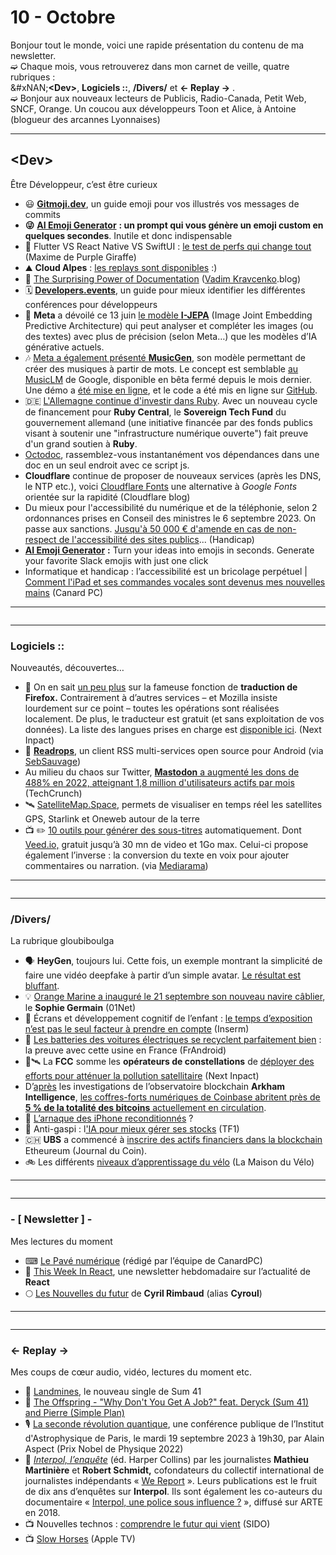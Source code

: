 # 10 - Octobre

Bonjour tout le monde, voici une rapide présentation du contenu de ma newsletter.\
➫ Chaque mois, vous retrouverez dans mon carnet de veille, quatre rubriques :\
&#xNAN;**\<Dev>**, **Logiciels ::**, **/Divers/** et **← Replay →** .\
➫ Bonjour aux nouveaux lecteurs de Publicis, Radio-Canada, Petit Web, SNCF, Orange. Un coucou aux développeurs Toon et Alice, à Antoine (blogueur des arcannes Lyonnaises)

***

## \<Dev>

Être Développeur, c’est être curieux

* 😃 [**Gitmoji.dev**](https://gitmoji.dev), un guide emoji pour vos illustrés vos messages de commits
* **😜** [**AI Emoji Generator**](https://emojis.alexandru.so/) **: un prompt qui vous génère un emoji custom en quelques secondes**. Inutile et donc indispensable
* 🔬 Flutter VS React Native VS SwiftUI : [le test de perfs qui change tout](https://youtu.be/pxalC4IZb4k?si=fzzvUHCb_sSm99X3) (Maxime de Purple Giraffe)
* ⛰ **Cloud Alpes** : [les replays sont disponibles](https://www.youtube.com/playlist?list=PLVQhat0Bx0WDU20Jhiz_COEXBIUttl-oZ) :)
* 📑 [The Surprising Power of Documentation](https://vadimkravcenko.com/shorts/proper-documentation/) ([Vadim Kravcenko](https://vadimkravcenko.com).blog)
* 🗓 [**Developers.events**](https://developers.events/), un guide pour mieux identifier les différentes conférences pour développeurs
* 🎑 **Meta** a dévoilé ce 13 juin [le modèle ](https://www.actuia.com/actualite/i-jepa-un-modele-dia-qui-se-rapproche-de-lintelligence-humaine-base-sur-la-vision-de-yann-lecun/)[**I-JEPA**](https://www.actuia.com/actualite/i-jepa-un-modele-dia-qui-se-rapproche-de-lintelligence-humaine-base-sur-la-vision-de-yann-lecun/) (Image Joint Embedding Predictive Architecture) qui peut analyser et compléter les images (ou des textes) avec plus de précision (selon Meta…) que les modèles d’IA générative actuels.
* 🎶 [Meta a également présenté ](https://www.macg.co/ailleurs/2023/06/meta-presente-une-nouvelle-ia-de-generation-dimages-qui-promet-de-revolutionner-le-secteur-137591)[**MusicGen**](https://www.macg.co/ailleurs/2023/06/meta-presente-une-nouvelle-ia-de-generation-dimages-qui-promet-de-revolutionner-le-secteur-137591), son modèle permettant de créer des musiques à partir de mots. Le concept est semblable [au MusicLM](https://blog.google/technology/ai/musiclm-google-ai-test-kitchen/) de Google, disponible en bêta fermé depuis le mois dernier. Une démo a [été mise en ligne](https://huggingface.co/spaces/facebook/MusicGen), et le code a été mis en ligne sur [GitHub](https://github.com/facebookresearch/audiocraft).
* 🇩🇪 [L'Allemagne continue d'investir dans Ruby](https://rubycentral.org/news/stf-announce/). Avec un nouveau cycle de financement pour **Ruby Central**, le **Sovereign Tech Fund** du gouvernement allemand (une initiative financée par des fonds publics visant à soutenir une "infrastructure numérique ouverte") fait preuve d'un grand soutien à **Ruby**.
* [Octodoc](https://github.com/guillaume-rygn/octodoc), rassemblez-vous instantanément vos dépendances dans une doc en un seul endroit avec ce script js.
* **Cloudflare** continue de proposer de nouveaux services (après les DNS, le NTP etc.), voici [Cloudflare Fonts](https://blog.cloudflare.com/cloudflare-fonts-enhancing-website-privacy-speed/) une alternative à _Google Fonts_ orientée sur la rapidité (Cloudflare blog)
* Du mieux pour l'accessibilité du numérique et de la téléphonie, selon 2 ordonnances prises en Conseil des ministres le 6 septembre 2023. On passe aux sanctions. [Jusqu'à 50 000 € d'amende en cas de non-respect de l'accessibilité des sites publics](https://informations.handicap.fr/a-accessibilite-numerique-telephonie-handicap-sanctions-35481.php)... (Handicap)
* [**AI Emoji Generator**](https://emojis.alexandru.so/) **:** Turn your ideas into emojis in seconds. Generate your favorite Slack emojis with just one click
* Informatique et handicap : l’accessibilité est un bricolage perpétuel | [Comment l'iPad et ses commandes vocales sont devenus mes nouvelles mains](https://www.canardpc.com/hardware/dossier-hardware/informatique-et-handicap-laccessibilite-est-un-bricolage-perpetuel/) (Canard PC)

***

<figure><img src="../../.gitbook/assets/image (16) (1).png" alt=""><figcaption></figcaption></figure>

***

### Logiciels ::

Nouveautés, découvertes…

* 🦊 On en sait [un peu plus](https://www.nextinpact.com/article/72525/firefox-118-est-la-avec-son-traducteur-local-sites-web) sur la fameuse fonction de **traduction de Firefox.** Contrairement à d’autres services – et Mozilla insiste lourdement sur ce point – toutes les opérations sont réalisées localement. De plus, le traducteur est gratuit (et sans exploitation de vos données). La liste des langues prises en charge est [disponible ici](https://support.mozilla.org/fr/kb/traduction-sites-web). (Next Inpact)
* **💬** [**Readrops**](https://github.com/readrops/Readrops), un client RSS multi-services open source pour Android (via [SebSauvage](https://mastodon.social/@sebsauvage@framapiaf.org/111137381182942910))
* Au milieu du chaos sur Twitter, [**Mastodon**](https://techcrunch.com/2023/10/02/amid-twitter-chaos-mastodon-grew-donations-488-in-2022-reached-1-8m-monthly-active-users/?guccounter=2)[ a augmenté les dons de 488% en 2022, atteignant 1,8 million d'utilisateurs actifs par mois](https://techcrunch.com/2023/10/02/amid-twitter-chaos-mastodon-grew-donations-488-in-2022-reached-1-8m-monthly-active-users/) (TechCrunch)
* 🛰 [SatelliteMap.Space](http://www.satellitemap.space), permets de visualiser en temps réel les satellites GPS, Starlink et Oneweb autour de la terre
* 📺 ✏️ [10 outils pour générer des sous-titres](https://substack.com/redirect/43f35437-d615-4c65-b7ff-3efed15a653b?j=eyJ1IjoiMTNvbWIifQ.SqQ_DLPlw1DRHxgIoA6b21nByufyAZyFftvuCBPymO0) automatiquement. Dont [Veed.io,](https://substack.com/redirect/43f9d689-6202-4351-88d6-b7f207235ded?j=eyJ1IjoiMTNvbWIifQ.SqQ_DLPlw1DRHxgIoA6b21nByufyAZyFftvuCBPymO0) gratuit jusqu’à 30 mn de video et 1Go max. Celui-ci propose également l’inverse : la conversion du texte en voix pour ajouter commentaires ou narration. (via [Mediarama](https://www.newsletter.mediarama.io/p/les-defis-de-linformation-a-lere))

***

<figure><img src="../../.gitbook/assets/image (17) (1).png" alt=""><figcaption></figcaption></figure>

***

### /Divers/

La rubrique gloubiboulga

* 🗣 **HeyGen**, toujours lui. Cette fois, un exemple montrant la simplicité de faire une vidéo deepfake à partir d’un simple avatar. [Le résultat est bluffant](https://twitter.com/bramk/status/1706193565364236548).
* 💡 [Orange Marine a inauguré le 21 septembre son nouveau navire câblier](https://www.01net.com/actualites/on-est-montes-a-bord-du-navire-qui-repare-les-cables-internet-sous-marins.html), le **Sophie Germain** (01Net)
* 👦 Écrans et développement cognitif de l’enfant : [le temps d’exposition n’est pas le seul facteur à prendre en compte](https://presse.inserm.fr/ecrans-et-developpement-cognitif-de-lenfant-le-temps-dexposition-nest-pas-le-seul-facteur-a-prendre-en-compte/67438/) (Inserm)
* 🔋 [Les batteries des voitures électriques se recyclent parfaitement bien](https://www.frandroid.com/survoltes/voitures-electriques/1814007_les-batteries-des-voitures-electriques-se-recyclent-tres-bien-la-preuve-avec-cette-usine-en-france) : la preuve avec cette usine en France (FrAndroid)
* 📡🛰 La **FCC** somme les **opérateurs de constellations** de [déployer des efforts pour atténuer la pollution satellitaire](https://www.nextinpact.com/article/72488/la-fcc-somme-operateurs-constellations-faire-efforts-pour-attenuer-pollution-satellitaire) (Next Inpact)
* D’[après](https://t.co/xHCUaxMt34) les investigations de l’observatoire blockchain **Arkham Intelligence**, [les coffres-forts numériques de Coinbase abritent près de ](https://journalducoin.com/bitcoin/coinbase-aurait-il-presque-autant-de-btc-que-satoshi-nakamoto/)[**5 % de la totalité des bitcoins**](https://journalducoin.com/bitcoin/coinbase-aurait-il-presque-autant-de-btc-que-satoshi-nakamoto/)[ actuellement en circulation](https://journalducoin.com/bitcoin/coinbase-aurait-il-presque-autant-de-btc-que-satoshi-nakamoto/).
* 📱 [L’arnaque des iPhone reconditionnés](https://www.youtube.com/watch?v=6FZ3uobhSNo) ?
* 🥝 Anti-gaspi : l['IA pour mieux gérer ses stocks](https://www.tf1.fr/tf1/jt-20h/videos/anti-gaspi-lia-pour-mieux-gerer-ses-stocks-62003101.html) (TF1)
* 🇨🇭 **UBS** a commencé à [inscrire des actifs financiers dans la blockchain](https://journalducoin.com/ethereum/geant-bancaire-ubs-lance-fonds-tokenisation-vcc-ethereum-mas/) Etheureum (Journal du Coin).
* 🚲 Les différents [niveaux d’apprentissage du vélo](https://www.maisonduvelolyon.org/les-differents-niveaux-dapprentissage-du-velo) (La Maison du Vélo)

***

<figure><img src="../../.gitbook/assets/image (18) (1).png" alt=""><figcaption></figcaption></figure>

***

### - \[ Newsletter ] -

Mes lectures du moment

* ⌨ [Le Pavé numérique](https://lepavenumerique.substack.com/) (rédigé par l’équipe de CanardPC)
* 📧 [This Week In React](https://thisweekinreact.com/), une newsletter hebdomadaire sur l’actualité de **React**
* 🌕 [Les Nouvelles du futur](https://nouvellesdufutur.substack.com/) de **Cyril Rimbaud** (alias **Cyroul**)

***

<figure><img src="../../.gitbook/assets/image (19) (1).png" alt=""><figcaption></figcaption></figure>

***

### ← Replay →

Mes coups de cœur audio, vidéo, lectures du moment etc.

* 🎵 [Landmines](https://www.youtube.com/watch?v=eQEY1gPeZgk), le nouveau single de Sum 41
* 🎵 [The Offspring - "Why Don't You Get A Job?" feat. Deryck (Sum 41) and Pierre (Simple Plan)](https://www.youtube.com/watch?v=QcekAUiqmgE)
* 🎙 [La seconde révolution quantique](https://www.youtube.com/watch?v=-lxcw9ymJIg), une conférence publique de l’Institut d'Astrophysique de Paris, le mardi 19 septembre 2023 à 19h30, par Alain Aspect (Prix Nobel de Physique 2022)
* 📘 [_Interpol, l’enquête_](https://www.harpercollins.fr/products/interpol-lenquete-1) (éd. Harper Collins) par les journalistes **Mathieu Martinière** et **Robert Schmidt,** cofondateurs du collectif international de journalistes indépendants « [We Report](https://www.wereport.fr/) ». Leurs publications est le fruit de dix ans d’enquêtes sur **Interpol**. Ils sont également les co-auteurs du documentaire « [Interpol, une police sous influence ?](https://boutique.arte.tv/detail/Interpol_une_police_sous_influence) », diffusé sur ARTE en 2018.
* 📺 Nouvelles technos : [comprendre le futur qui vient](https://sido.webtv.live/en/clmuo710t00c3gu01kycn150p) (SIDO)
* 📺 [Slow Horses](https://tv.apple.com/fr/show/slow-horses/umc.cmc.2szz3fdt71tl1ulnbp8utgq5o) (Apple TV)
